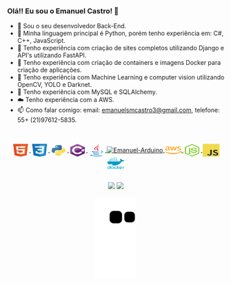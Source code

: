 ### Olá!! Eu sou o Emanuel Castro! 👋


- 🔭 Sou o seu desenvolvedor Back-End.
- 🌱 Minha linguagem principal é Python, porém tenho experiência em: C#, C++, JavaScript.
- 💫 Tenho experiência com criação de sites completos utilizando Django e API's utilizando FastAPI.
- 🐋 Tenho experiência com criação de containers e imagens Docker para criação de aplicações.
- 🤖 Tenho experiência com Machine Learning e computer vision utilizando OpenCV, YOLO e Darknet.
- 🏦 Tenho experiência com MySQL e SQLAlchemy.
- ☁️ Tenho experiência com a AWS.
- 📫 Como falar comigo: email: emanuelsmcastro3@gmail.com, telefone: 55+ (21)97612-5835.

<div align="center">
  <a href="https://github.com/emanuelsmcastro">
  
  ##
 
<div style="display: inline_block"><br>
  <img align="center" alt="Emanuel-HTML" height="30" width="40" src="https://raw.githubusercontent.com/devicons/devicon/master/icons/html5/html5-original.svg">
  <img align="center" alt="Emanuel-CSS" height="30" width="40" src="https://raw.githubusercontent.com/devicons/devicon/master/icons/css3/css3-original.svg">
  <img align="center" alt="Emanuel-Python" height="30" width="40" src="https://raw.githubusercontent.com/devicons/devicon/master/icons/python/python-original.svg">
  <img align="center" alt="Emanuel-Csharp" height="30" width="40" src="https://raw.githubusercontent.com/devicons/devicon/master/icons/csharp/csharp-original.svg">
  <img align="center" alt="Emanuel-Csharp" height="30" width="40" src="https://raw.githubusercontent.com/devicons/devicon/master/icons/java/java-original.svg">
  <img align="center" alt="Emanuel-Arduino" height="30" width="40" src="https://cdn.jsdelivr.net/gh/devicons/devicon/icons/arduino/arduino-original-wordmark.svg">
  <img align="center" alt="Emanuel-AWS" height="30" width="40" src="https://github.com/devicons/devicon/blob/master/icons/amazonwebservices/amazonwebservices-plain-wordmark.svg">
  <img align="center" alt="Emanuel-Node" height="30" width="40" src="https://github.com/devicons/devicon/blob/master/icons/nodejs/nodejs-original.svg">
  <img align="center" alt="Emanuel-JS" height="30" width="40" src="https://github.com/devicons/devicon/blob/master/icons/javascript/javascript-original.svg">
  <img align="center" alt="Emanuel-Docker" height="30" width="40" src="https://github.com/devicons/devicon/blob/master/icons/docker/docker-plain-wordmark.svg">
</div>
   
  ##
 
<div> 
  <a href="https://www.instagram.com/caxtroso/" target="_blank"><img src="https://img.shields.io/badge/-Instagram-%23E4405F?style=for-the-badge&logo=instagram&logoColor=white" target="_blank"></a>
  <a href="https://www.linkedin.com/in/emanuel-castro-643515202/" target="_blank"><img src="https://img.shields.io/badge/-LinkedIn-%230077B5?style=for-the-badge&logo=linkedin&logoColor=white" target="_blank"></a> 
 
  ![Snake animation](https://github.com/emanuelsmcastro/emanuelsmcastro/blob/output/github-contribution-grid-snake.svg)
 
</div>
